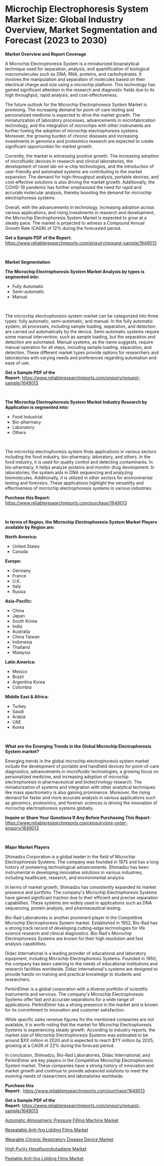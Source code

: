 <p><h1>Microchip Electrophoresis System Market Size: Global Industry Overview, Market Segmentation and Forecast (2023 to 2030)</h1></p><p><strong>Market Overview and Report Coverage</strong></p>
<p><p>A Microchip Electrophoresis System is a miniaturized bioanalytical technique used for separation, analysis, and quantification of biological macromolecules such as DNA, RNA, proteins, and carbohydrates. It involves the manipulation and separation of molecules based on their electrical charge and size using a microchip platform. This technology has gained significant attention in the research and diagnostic fields due to its high throughput, rapid analysis, and cost-effectiveness.</p><p>The future outlook for the Microchip Electrophoresis System Market is promising. The increasing demand for point-of-care testing and personalized medicine is expected to drive the market growth. The miniaturization of laboratory processes, advancements in microfabrication technology, and the integration of microchips with other instruments are further fueling the adoption of microchip electrophoresis systems. Moreover, the growing burden of chronic diseases and increasing investments in genomics and proteomics research are expected to create significant opportunities for market growth.</p><p>Currently, the market is witnessing positive growth. The increasing adoption of microfluidic devices in research and clinical laboratories, the development of novel lab-on-a-chip technologies, and the introduction of user-friendly and automated systems are contributing to the market expansion. The demand for high-throughput analysis, portable devices, and cost-effective solutions is also driving the market growth. Additionally, the COVID-19 pandemic has further emphasized the need for rapid and accurate molecular analysis, thereby boosting the demand for microchip electrophoresis systems.</p><p>Overall, with the advancements in technology, increasing adoption across various applications, and rising investments in research and development, the Microchip Electrophoresis System Market is expected to grow at a steady pace. The market is projected to witness a Compound Annual Growth Rate (CAGR) of 12% during the forecasted period.</p></p>
<p><strong>Get a Sample PDF of the Report:</strong> <a href="https://www.reliableresearchreports.com/enquiry/request-sample/1649013">https://www.reliableresearchreports.com/enquiry/request-sample/1649013</a></p>
<p>&nbsp;</p>
<p><strong>Market Segmentation</strong></p>
<p><strong>The Microchip Electrophoresis System Market Analysis by types is segmented into:</strong></p>
<p><ul><li>Fully Automatic</li><li>Semi-automatic</li><li>Manual</li></ul></p>
<p>&nbsp;</p>
<p><p>The microchip electrophoresis system market can be categorized into three types: fully automatic, semi-automatic, and manual. In the fully automatic system, all processes, including sample loading, separation, and detection, are carried out automatically by the device. Semi-automatic systems require some manual intervention, such as sample loading, but the separation and detection are automated. Manual systems, as the name suggests, require manual operation for all steps, including sample loading, separation, and detection. These different market types provide options for researchers and laboratories with varying needs and preferences regarding automation and ease of use.</p></p>
<p><strong>Get a Sample PDF of the Report:</strong>&nbsp;<a href="https://www.reliableresearchreports.com/enquiry/request-sample/1649013">https://www.reliableresearchreports.com/enquiry/request-sample/1649013</a></p>
<p>&nbsp;</p>
<p><strong>The Microchip Electrophoresis System Market Industry Research by Application is segmented into:</strong></p>
<p><ul><li>Food Industrial</li><li>Bio-pharmacy</li><li>Laboratory</li><li>Others</li></ul></p>
<p>&nbsp;</p>
<p><p>The microchip electrophoresis system finds applications in various sectors including the food industry, bio-pharmacy, laboratory, and others. In the food industry, it is used for quality control and detecting contaminants. In bio-pharmacy, it helps analyze proteins and monitor drug development. In laboratories, the system aids in DNA sequencing and analyzing biomolecules. Additionally, it is utilized in other sectors for environmental testing and forensics. These applications highlight the versatility and effectiveness of microchip electrophoresis systems in various industries.</p></p>
<p><strong>Purchase this Report:</strong>&nbsp; <a href="https://www.reliableresearchreports.com/purchase/1649013">https://www.reliableresearchreports.com/purchase/1649013</a></p>
<p>&nbsp;</p>
<p><strong>In terms of Region, the Microchip Electrophoresis System Market Players available by Region are:</strong></p>
<p>
    <p> <strong> North America: </strong>
        <ul>
            <li>United States</li>
            <li>Canada</li>
        </ul>
        </p> 
    <p> <strong> Europe: </strong>
        <ul>
            <li>Germany</li>
            <li>France</li>
            <li>U.K.</li>
            <li>Italy</li>
            <li>Russia</li>
        </ul>
        </p> 
    <p> <strong> Asia-Pacific: </strong>
        <ul>
            <li>China</li>
            <li>Japan</li>
            <li>South Korea</li>
            <li>India</li>
            <li>Australia</li>
            <li>China Taiwan</li>
            <li>Indonesia</li>
            <li>Thailand</li>
            <li>Malaysia</li>
        </ul>
        </p> 
    <p> <strong> Latin America: </strong>
        <ul>
            <li>Mexico</li>
            <li>Brazil</li>
            <li>Argentina Korea</li>
            <li>Colombia</li>
        </ul>
        </p> 
    <p> <strong> Middle East & Africa: </strong>
        <ul>
            <li>Turkey</li>
            <li>Saudi</li>
            <li>Arabia</li>
            <li>UAE</li>
            <li>Korea</li>
        </ul>
    </p>
    </p>
<p>&nbsp;</p>
<p><strong>What are the Emerging Trends in the Global Microchip Electrophoresis System market?</strong></p>
<p><p>Emerging trends in the global microchip electrophoresis system market include the development of portable and handheld devices for point-of-care diagnostics, advancements in microfluidic technologies, a growing focus on personalized medicine, and increasing adoption of microchip electrophoresis in pharmaceutical and biotechnology research. The miniaturization of systems and integration with other analytical techniques like mass spectrometry is also gaining prominence. Moreover, the rising demand for faster and more accurate analysis in various applications such as genomics, proteomics, and forensic sciences is driving the innovation of microchip electrophoresis systems globally.</p></p>
<p><strong>Inquire or Share Your Questions If Any Before Purchasing This Report</strong>- <a href="https://www.reliableresearchreports.com/enquiry/pre-order-enquiry/1649013">https://www.reliableresearchreports.com/enquiry/pre-order-enquiry/1649013</a></p>
<p>&nbsp;</p>
<p><strong>Major Market Players</strong></p>
<p><p>Shimadzu Corporation is a global leader in the field of Microchip Electrophoresis Systems. The company was founded in 1875 and has a long history of pioneering technological advancements. Shimadzu has been instrumental in developing innovative solutions in various industries, including healthcare, research, and environmental analysis.</p><p>In terms of market growth, Shimadzu has consistently expanded its market presence and portfolio. The company's Microchip Electrophoresis Systems have gained significant traction due to their efficient and precise separation capabilities. These systems are widely used in applications such as DNA sequencing, protein analysis, and pharmaceutical testing.</p><p>Bio-Rad Laboratories is another prominent player in the Competitive Microchip Electrophoresis System market. Established in 1952, Bio-Rad has a strong track record of developing cutting-edge technologies for life science research and clinical diagnostics. Bio-Rad's Microchip Electrophoresis Systems are known for their high resolution and fast analysis capabilities.</p><p>Didac International is a leading provider of educational and laboratory equipment, including Microchip Electrophoresis Systems. Founded in 1950, the company has been catering to the needs of educational institutions and research facilities worldwide. Didac International's systems are designed to provide hands-on training and practical knowledge to students and researchers.</p><p>PerkinElmer is a global corporation with a diverse portfolio of scientific instruments and services. The company's Microchip Electrophoresis Systems offer fast and accurate separations for a wide range of applications. PerkinElmer has a strong presence in the market and is known for its commitment to innovation and customer satisfaction.</p><p>While specific sales revenue figures for the mentioned companies are not available, it is worth noting that the market for Microchip Electrophoresis Systems is experiencing steady growth. According to industry reports, the market size of Microchip Electrophoresis Systems was estimated to be around $XX million in 2020 and is expected to reach $YY million by 2025, growing at a CAGR of ZZ% during the forecast period.</p><p>In conclusion, Shimadzu, Bio-Rad Laboratories, Didac International, and PerkinElmer are key players in the Competitive Microchip Electrophoresis System market. These companies have a strong history of innovation and market growth and continue to provide advanced solutions to meet the evolving needs of researchers and laboratories worldwide.</p></p>
<p><strong>Purchase this Report:</strong>&nbsp;&nbsp;<a href="https://www.reliableresearchreports.com/purchase/1649013">https://www.reliableresearchreports.com/purchase/1649013</a></p>
<p></p>
<p><strong>Get a Sample PDF of the Report:</strong>&nbsp;<a href="https://www.reliableresearchreports.com/enquiry/request-sample/1649013">https://www.reliableresearchreports.com/enquiry/request-sample/1649013</a></p>
<p><p><a href="https://github.com/amae102299/Market-Research-Report-List-1/blob/main/automatic-atmospheric-pressure-filling-machine-market.md">Automatic Atmospheric Pressure Filling Machine Market</a></p><p><a href="https://medium.com/@ameliahaleyi77567/resealable-anti-fog-lidding-films-market-trends-and-market-analysis-forecasted-for-period-2023-2030-d6455a660a50">Resealable Anti-fog Lidding Films Market</a></p><p><a href="https://www.linkedin.com/pulse/wearable-chronic-respiratory-disease-device-market-insights/">Wearable Chronic Respiratory Disease Device Market</a></p><p><a href="https://github.com/prosalinda88/Market-Research-Report-List-1/blob/main/high-purity-hexafluorobutadiene-market.md">High Purity Hexafluorobutadiene Market</a></p><p><a href="https://medium.com/@itzelheller546/peelable-anti-fog-lidding-films-market-insight-market-trends-growth-forecasted-from-2023-to-2030-b42843c9f859">Peelable Anti-fog Lidding Films Market</a></p></p>
